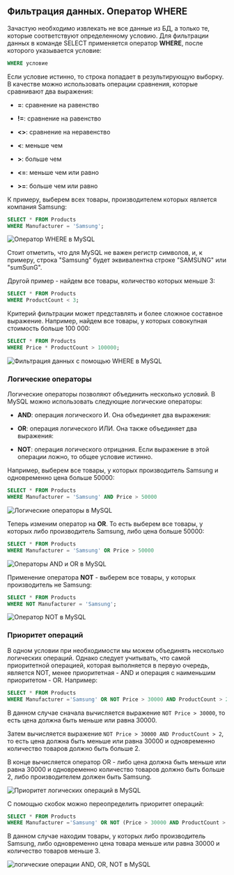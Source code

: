 ## Фильтрация данных. Оператор WHERE

Зачастую необходимо извлекать не все данные из БД, а только те, которые соответствуют определенному условию. Для фильтрации данных в команде 
SELECT применяется оператор **WHERE**, после которого указывается условие:

```sql
WHERE условие
```

Если условие истинно, то строка попадает в результирующую выборку. В качестве можно использовать операции сравнения, которые сравнивают два выражения:

- **=**: сравнение на равенство

- **!=**: сравнение на равенство

- **<>**: сравнение на неравенство

- **<**: меньше чем

- **>**: больше чем

- **<=**: меньше чем или равно

- **>=**: больше чем или равно

К примеру, выберем всех товары, производителем которых является компания Samsung:

```sql
SELECT * FROM Products
WHERE Manufacturer = 'Samsung';
```

![Оператор WHERE в MySQL](https://metanit.com/sql/mysql/pics/3.5.png)

Стоит отметить, что для MySQL не важен регистр символов, и, к примеру, строка "Samsung" будет эквивалентна строке "SAMSUNG" или "sumSunG".

Другой пример - найдем все товары, количество которых меньше 3:

```sql
SELECT * FROM Products
WHERE ProductCount < 3;
```

Критерий фильтрации может представлять и более сложное составное выражение. Например, найдем все товары, у которых совокупная стоимость больше 
100 000:

```sql
SELECT * FROM Products
WHERE Price * ProductCount > 100000;
```

![Фильтрация данных с помощью WHERE в MySQL](https://metanit.com/sql/mysql/pics/3.6.png)

### Логические операторы

Логические операторы позволяют объединить несколько условий. В MySQL можно использовать следующие логические операторы:

- **AND**: операция логического И. Она объединяет два выражения:

- **OR**: операция логического ИЛИ. Она также объединяет два выражения:

- **NOT**: операция логического отрицания. Если выражение в этой операции ложно, то общее условие истинно.

Например, выберем все товары, у которых производитель Samsung и одновременно цена больше 50000:

```sql
SELECT * FROM Products
WHERE Manufacturer = 'Samsung' AND Price > 50000
```

![Логические операторы в MySQL](https://metanit.com/sql/mysql/pics/3.7.png)

Теперь изменим оператор на **OR**. То есть выберем все товары, у которых либо производитель Samsung, либо цена больше 50000:

```sql
SELECT * FROM Products
WHERE Manufacturer = 'Samsung' OR Price > 50000
```

![Операторы AND и OR в MySQL](https://metanit.com/sql/mysql/pics/3.8.png)

Применение оператора **NOT** - выберем все товары, у которых производитель не Samsung:

```sql
SELECT * FROM Products
WHERE NOT Manufacturer = 'Samsung';
```

![Оператор NOT в MySQL](https://metanit.com/sql/mysql/pics/3.9.png)

### Приоритет операций

В одном условии при необходимости мы можем объединять несколько логических операций. Однако следует учитывать, что самой приоритетной операцией, 
которая выполняется в первую очередь, является NOT, менее приоритетная - AND и операция с наименьшим приоритетом - OR. 
Например:

```sql
SELECT * FROM Products
WHERE Manufacturer ='Samsung' OR NOT Price > 30000 AND ProductCount > 2;
```

В данном случае сначала вычисляется выражение `NOT Price > 30000`, то есть цена должна быть меньше или равна 30000.

Затем вычисляется выражение `NOT Price > 30000 AND ProductCount > 2`, то есть цена должна быть меньше или равна 30000 и одновременно 
количество товаров должно быть больше 2.

В конце вычисляется оператор OR - либо цена должна быть меньше или равна 30000 и одновременно количество товаров должно быть больше 2, либо производителем должен быть Samsung.

![Приоритет логических операций в MySQL](https://metanit.com/sql/mysql/pics/3.10.png)

С помощью скобок можно переопределить приоритет операций:

```sql
SELECT * FROM Products
WHERE Manufacturer ='Samsung' OR NOT (Price > 30000 AND ProductCount > 2);
```

В данном случае находим товары, у которых либо производитель Samsung, либо одновременно цена товара меньше или равна 30000 и количество товаров меньше 3.

![логические операции AND, OR, NOT в MySQL](https://metanit.com/sql/mysql/pics/3.11.png)

